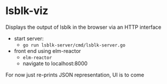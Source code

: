 # lsblk-viz

Displays the output of lsblk in the browser via an HTTP interface

* start server:
  * `go run lsblk-server/cmd/lsblk-server.go`
* front end using elm-reactor
  * `elm-reactor`
  * navigate to localhost:8000


For now just re-prints JSON representation, UI is to come
